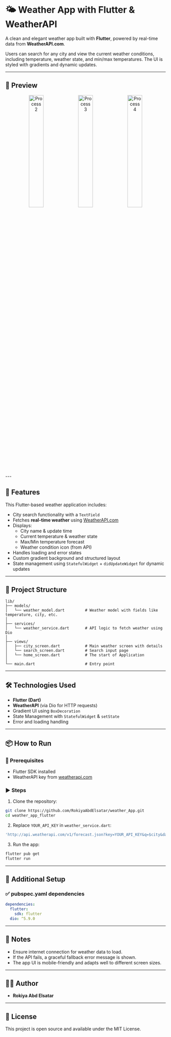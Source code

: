 
# 🌤️ Weather App with Flutter & WeatherAPI

A clean and elegant weather app built with **Flutter**, powered by real-time data from **WeatherAPI.com**.

Users can search for any city and view the current weather conditions, including temperature, weather state, and min/max temperatures. The UI is styled with gradients and dynamic updates.

---

## 📱 Preview

<p align="center">

  <img width="30%" alt="Process 2" src="https://github.com/user-attachments/assets/dfdaedb8-75c6-4199-81b5-ea2cea88fb46" />
  <img width="30%" alt="Process 3" src="https://github.com/user-attachments/assets/000a684f-9b63-4519-ae93-d3e01ab7c020" />
  <img width="30%" alt="Process 4" src="https://github.com/user-attachments/assets/b3272f05-8c2a-404f-9b6c-ce6df20e3f9d" />

</p>
---

## 📝 Features

This Flutter-based weather application includes:

- City search functionality with a `TextField`
- Fetches **real-time weather** using [WeatherAPI.com](https://www.weatherapi.com/docs/)
- Displays:
  - City name & update time
  - Current temperature & weather state
  - Max/Min temperature forecast
  - Weather condition icon (from API)
- Handles loading and error states
- Custom gradient background and structured layout
- State management using `StatefulWidget` + `didUpdateWidget` for dynamic updates

---

## 📂 Project Structure

```
lib/
├── models/
│   └── weather_model.dart         # Weather model with fields like temperature, city, etc.
│
├── services/
│   └── weather_service.dart       # API logic to fetch weather using Dio
│
├── views/
│   ├── city_screen.dart           # Main weather screen with details
│   └── search_screen.dart         # Search input page
│   └── home_screen.dart           # The start of Application 
│
└── main.dart                      # Entry point
```

---

## 🛠 Technologies Used

- **Flutter (Dart)**
- **WeatherAPI** (via Dio for HTTP requests)
- Gradient UI using `BoxDecoration`
- State Management with `StatefulWidget` & `setState`
- Error and loading handling

---

## 📦 How to Run

### 🔧 Prerequisites

- Flutter SDK installed
- WeatherAPI key from [weatherapi.com](https://weatherapi.com/)

### ▶️ Steps

1. Clone the repository:

```bash
git clone https://github.com/RokiyaAbdElsatar/weather_App.git
cd weather_app_flutter
```

2. Replace `YOUR_API_KEY` in `weather_service.dart`:

```dart
'http://api.weatherapi.com/v1/forecast.json?key=YOUR_API_KEY&q=$city&days=1'
```

3. Run the app:

```bash
flutter pub get
flutter run
```

---

## 🧾 Additional Setup

### ✅ pubspec.yaml dependencies

```yaml
dependencies:
  flutter:
    sdk: flutter
  dio: ^5.9.0
```

---

## 📌 Notes

- Ensure internet connection for weather data to load.
- If the API fails, a graceful fallback error message is shown.
- The app UI is mobile-friendly and adapts well to different screen sizes.

---

## 🧑‍💻 Author

- **Rokiya Abd Elsatar**

---

## 📄 License

This project is open source and available under the MIT License.
